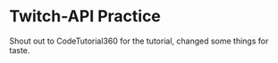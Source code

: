# Twitch-API Practice
Shout out to CodeTutorial360 for the tutorial, changed some things for taste.
